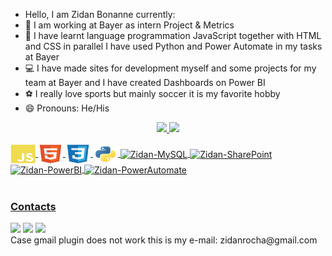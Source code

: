 
- Hello, I am Zidan Bonanne currently:
- 🔭 I am working at Bayer as intern Project & Metrics
- 🌱 I have learnt language programmation JavaScript together with HTML and CSS in parallel I have used Python and Power Automate in my tasks at Bayer
- 💻 I have made sites for development myself and some projects for my team at Bayer and I have created Dashboards on Power BI
- ⚽ I really love sports but mainly soccer it is my favorite hobby
- 😄 Pronouns: He/His

<div align="center">
  <a href="https://github.com/zidanbonanne">
  <img height="" widht=""src="https://github-readme-stats.vercel.app/api?username=zidanbonanne&show_icons=true&theme=merko&include_all_commits=true&count_private=true"/>
  <img height="" widht="" src="https://github-readme-stats.vercel.app/api/top-langs/?username=zidanbonanne&layout=compact&langs_count=7&theme=merko"/>
</div>
<div style="display: inline_block"><br>
  <img align="center" alt="Zidan-Js" height="30" width="40" src="https://raw.githubusercontent.com/devicons/devicon/master/icons/javascript/javascript-plain.svg">
<!--   <img align="center" alt="Zidan-React" height="30" width="40" src="https://raw.githubusercontent.com/devicons/devicon/master/icons/react/react-original.svg"> -->
  <img align="center" alt="Zidan-HTML" height="30" width="40" src="https://raw.githubusercontent.com/devicons/devicon/master/icons/html5/html5-original.svg">
  <img align="center" alt="Zidan-CSS" height="30" width="40" src="https://raw.githubusercontent.com/devicons/devicon/master/icons/css3/css3-original.svg">
  <img align="center" alt="Zidan-Python" height="30" width="40" src="https://raw.githubusercontent.com/devicons/devicon/master/icons/python/python-original.svg">
  <img align="center" alt="Zidan-MySQL" height="30" width="40" src="https://cdn.jsdelivr.net/gh/devicons/devicon/icons/mysql/mysql-plain-wordmark.svg">
  <img align="center" alt="Zidan-SharePoint" height="30" width="40" src="https://img.icons8.com/color/48/undefined/ms-share-point.png">
  <img align="center" alt="Zidan-PowerBI" height="30" width="40" src="https://img.icons8.com/color/96/undefined/power-bi.png">
<img align="center" alt="Zidan-PowerAutomate" height="30" width="40" src="https://img.icons8.com/fluency/48/undefined/microsoft-power-automate-2020.png">
</div>
 
</br>
<div> 
  <h3>Contacts</h3>
  <a href="https://instagram.com/zidanbonanne" target="_blank"><img src="https://img.shields.io/badge/-Instagram-%23E4405F?style=for-the-badge&logo=instagram&logoColor=white" target="_blank"></a>
  <a href = "mailto:zidanrocha@gmail.com"><img src="https://img.shields.io/badge/-Gmail-%23333?style=for-the-badge&logo=gmail&logoColor=white" target="_blank"></a>
  <a href="https://www.linkedin.com/in/zidan-rocha" target="_blank"><img src="https://img.shields.io/badge/-LinkedIn-%230077B5?style=for-the-badge&logo=linkedin&logoColor=white" target="_blank"></a> 
 
</div>
Case gmail plugin does not work this is my e-mail: zidanrocha@gmail.com
<!--

Here are some ideas to get you started:

-  I’m currently working on ...
-  I’m currently learning ...
- 👯 I’m looking to collaborate on ...
- 🤔 I’m looking for help with ...
- 💬 Ask me about ...
- 📫 How to reach me: ...
- 😄 Pronouns: ...
- ⚡ Fun fact: ...
-->
